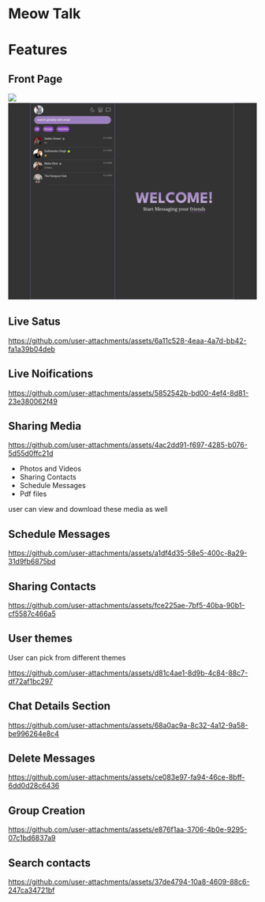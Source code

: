 # Meow Talk

# Features

<h2>Front Page</h2>
<img src="./frontend/src/assets/project-screenshot/Frontpage1.png">

<img src="./frontend/src/assets/project-screenshot/Frontpage2.png">


<h2>Live Satus</h2>

https://github.com/user-attachments/assets/6a11c528-4eaa-4a7d-bb42-fa1a39b04deb

<h2>Live Noifications</h2>

https://github.com/user-attachments/assets/5852542b-bd00-4ef4-8d81-23e380062f49

<h2>Sharing Media</h2>

https://github.com/user-attachments/assets/4ac2dd91-f697-4285-b076-5d55d0ffc21d

<ul>
  <li>Photos and Videos</li>
  <li>Sharing Contacts</li>
  <li>Schedule Messages</li>
  <li>Pdf files</li>
</ul>
user can view and download these media as well

<h2>Schedule Messages</h2>

https://github.com/user-attachments/assets/a1df4d35-58e5-400c-8a29-31d9fb6875bd

<h2>Sharing Contacts</h2>

https://github.com/user-attachments/assets/fce225ae-7bf5-40ba-90b1-cf5587c466a5

<h2>User themes</h2>
User can pick from different themes

https://github.com/user-attachments/assets/d81c4ae1-8d9b-4c84-88c7-df72af1bc297

<h2>Chat Details Section</h2>

https://github.com/user-attachments/assets/68a0ac9a-8c32-4a12-9a58-be996264e8c4

<h2>Delete Messages</h2>

https://github.com/user-attachments/assets/ce083e97-fa94-46ce-8bff-6dd0d28c6436

<h2>Group Creation</h2>

https://github.com/user-attachments/assets/e876f1aa-3706-4b0e-9295-07c1bd6837a9

<h2>Search contacts</h2>

https://github.com/user-attachments/assets/37de4794-10a8-4609-88c6-247ca34721bf




